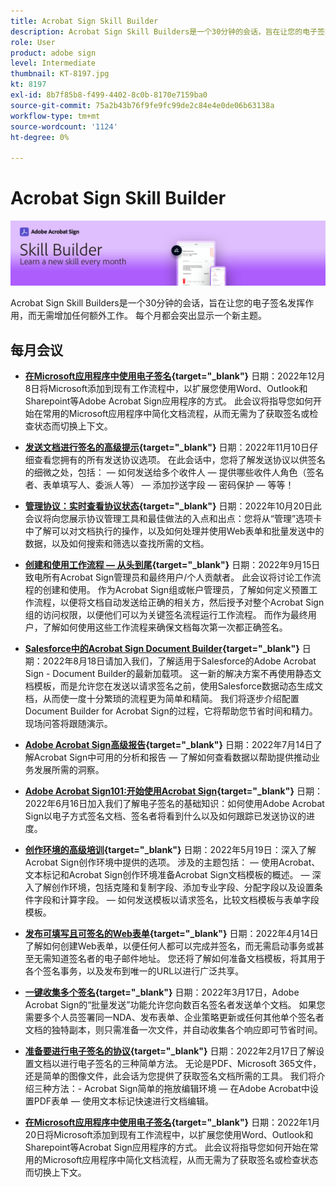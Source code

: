 ```yaml
---
title: Acrobat Sign Skill Builder
description: Acrobat Sign Skill Builders是一个30分钟的会话，旨在让您的电子签名发挥作用，而无需增加任何额外工作
role: User
product: adobe sign
level: Intermediate
thumbnail: KT-8197.jpg
kt: 8197
exl-id: 8b7f85b8-f499-4402-8c0b-8170e7159ba0
source-git-commit: 75a2b43b76f9fe9fc99de2c84e4e0de06b63138a
workflow-type: tm+mt
source-wordcount: '1124'
ht-degree: 0%

---
```


# Acrobat Sign Skill Builder

![技能创建器横幅](../assets/SB_Hero.png)

Acrobat Sign Skill Builders是一个30分钟的会话，旨在让您的电子签名发挥作用，而无需增加任何额外工作。 每个月都会突出显示一个新主题。

## 每月会议

* **[在Microsoft应用程序中使用电子签名](https://adobe-sign-skill-builder.joinus.adobeevents.com/attendease/networking/experience/efedc73e-796d-4caf-a35b-110cb0d2f415/0ede0086-d92f-4163-94a2-125abeae2c9b){target=&quot;_blank&quot;}**
日期：2022年12月8日将Microsoft添加到现有工作流程中，以扩展您使用Word、Outlook和Sharepoint等Adobe Acrobat Sign应用程序的方式。 此会议将指导您如何开始在常用的Microsoft应用程序中简化文档流程，从而无需为了获取签名或检查状态而切换上下文。

* **[发送文档进行签名的高级提示](https://adobe-sign-skill-builder.joinus.adobeevents.com/attendease/networking/experience/6dc32a47-1784-46ec-939a-f39f1a2957fc/1e8b283c-e36c-46d8-a537-2ab62a90e9a4){target=&quot;_blank&quot;}**
日期：2022年11月10日仔细查看您拥有的所有发送协议选项。 在此会话中，您将了解发送协议以供签名的细微之处，包括： — 如何发送给多个收件人 — 提供哪些收件人角色（签名者、表单填写人、委派人等） — 添加抄送字段 — 密码保护 — 等等！

* **[管理协议：实时查看协议状态](https://adobe-sign-skill-builder.joinus.adobeevents.com/attendease/networking/experience/1c66eec5-0ee4-4ca9-8479-0c645262cc8f/d1a4d8f4-d364-4067-bc17-b46c54795bda){target=&quot;_blank&quot;}**
日期：2022年10月20日此会议将向您展示协议管理工具和最佳做法的入点和出点：您将从“管理”选项卡中了解可以对文档执行的操作，以及如何处理并使用Web表单和批量发送中的数据，以及如何搜索和筛选以查找所需的文档。

* **[创建和使用工作流程 — 从头到尾](https://adobe-sign-skill-builder.joinus.adobeevents.com/attendease/networking/experience/9c1f8eb7-ebc8-44c6-9d50-f791eb91ff82/3eaf4640-bcf4-4f1d-8fd0-5ce6db5b49b5){target=&quot;_blank&quot;}**
日期：2022年9月15日致电所有Acrobat Sign管理员和最终用户/个人贡献者。 此会议将讨论工作流程的创建和使用。 作为Acrobat Sign组或帐户管理员，了解如何定义预置工作流程，以便将文档自动发送给正确的相关方，然后授予对整个Acrobat Sign组的访问权限，以便他们可以为关键签名流程运行工作流程。 而作为最终用户，了解如何使用这些工作流程来确保文档每次第一次都正确签名。

* **[Salesforce中的Acrobat Sign Document Builder](https://adobe-sign-skill-builder.joinus.adobeevents.com/attendease/networking/experience/06d8a836-4b51-426b-913e-189b23a82bd6/8b777e11-0e6d-45a8-b954-bbff5c887efc){target=&quot;_blank&quot;}**
日期：2022年8月18日请加入我们，了解适用于Salesforce的Adobe Acrobat Sign - Document Builder的最新加载项。 这一新的解决方案不再使用静态文档模板，而是允许您在发送以请求签名之前，使用Salesforce数据动态生成文档，从而使一度十分繁琐的流程更为简单和精简。 我们将逐步介绍配置Document Builder for Acrobat Sign的过程，它将帮助您节省时间和精力。 现场问答将跟随演示。

* **[Adobe Acrobat Sign高级报告](https://adobe-sign-skill-builder.joinus.adobeevents.com/attendease/networking/experience/83926d76-9959-4657-8b0c-f312835b46f6/aa1c9b21-1b16-4890-9c24-26dc630c4a95){target=&quot;_blank&quot;}**
日期：2022年7月14日了解Acrobat Sign中可用的分析和报告 — 了解如何查看数据以帮助提供推动业务发展所需的洞察。

* **[Adobe Acrobat Sign101:开始使用Acrobat Sign](https://adobe-sign-skill-builder.joinus.adobeevents.com/attendease/networking/experience/4499bc28-9f26-4b68-88a6-3815ebdff7cf/337fa9d6-c9d3-4bcc-b6d8-9c7580b9be40){target=&quot;_blank&quot;}**
日期：2022年6月16日加入我们了解电子签名的基础知识：如何使用Adobe Acrobat Sign以电子方式签名文档、签名者将看到什么以及如何跟踪已发送协议的进度。

* **[创作环境的高级培训](https://adobe-sign-skill-builder.joinus.adobeevents.com/attendease/networking/experience/a51b7ffa-ccf1-41f7-a82c-27bf50d8eb5d/22ee6c72-b92e-43f8-9cc6-c177c9244fea){target=&quot;_blank&quot;}**
日期：2022年5月19日：深入了解Acrobat Sign创作环境中提供的选项。 涉及的主题包括： — 使用Acrobat、文本标记和Acrobat Sign创作环境准备Acrobat Sign文档模板的概述。  — 深入了解创作环境，包括克隆和复制字段、添加专业字段、分配字段以及设置条件字段和计算字段。  — 如何发送模板以请求签名，比较文档模板与表单字段模板。

* **[发布可填写且可签名的Web表单](https://adobe-sign-skill-builder.joinus.adobeevents.com/attendease/networking/experience/479894a1-131f-411d-b4c8-f699d72413bb/30619f65-b374-40db-85d1-0854dc48af0d){target=&quot;_blank&quot;}**
日期：2022年4月14日了解如何创建Web表单，以便任何人都可以完成并签名，而无需启动事务或甚至无需知道签名者的电子邮件地址。 您还将了解如何准备文档模板，将其用于各个签名事务，以及发布到唯一的URL以进行广泛共享。

* **[一键收集多个签名](https://adobe-sign-skill-builder.joinus.adobeevents.com/attendease/networking/experience/44e4b483-7d05-44b3-b7e7-b265c9b84d07/2736bed0-b416-4578-ac3f-a57491f22c26){target=&quot;_blank&quot;}**
日期：2022年3月17日，Adobe Acrobat Sign的“批量发送”功能允许您向数百名签名者发送单个文档。 如果您需要多个人员签署同一NDA、发布表单、企业策略更新或任何其他单个签名者文档的独特副本，则只需准备一次文件，并自动收集各个响应即可节省时间。

* **[准备要进行电子签名的协议](https://adobe-sign-skill-builder.joinus.adobeevents.com/attendease/networking/experience/9024b058-ade1-420f-87f0-68bd5f6d527a/cf8b172f-b9df-41ef-bfce-e6d4b0c3ddf4){target=&quot;_blank&quot;}**
日期：2022年2月17日了解设置文档以进行电子签名的三种简单方法。 无论是PDF、Microsoft 365文件，还是简单的图像文件，此会话为您提供了获取签名文档所需的工具。 我们将介绍三种方法：- Acrobat Sign简单的拖放编辑环境 — 在Adobe Acrobat中设置PDF表单 — 使用文本标记快速进行文档编辑。

* **[在Microsoft应用程序中使用电子签名](https://adobe-sign-skill-builder.joinus.adobeevents.com/attendease/networking/experience/2dcd80a6-6335-4756-bbc8-3505fe99594b/866c4314-dc74-473b-9859-828801814e13){target=&quot;_blank&quot;}**
日期：2022年1月20日将Microsoft添加到现有工作流程中，以扩展您使用Word、Outlook和Sharepoint等Acrobat Sign应用程序的方式。 此会议将指导您如何开始在常用的Microsoft应用程序中简化文档流程，从而无需为了获取签名或检查状态而切换上下文。
